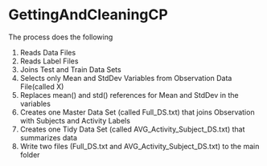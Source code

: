 # GettingAndCleaningCP
The process does the following

1. Reads Data Files
2. Reads Label Files
3. Joins Test and Train Data Sets
4. Selects only Mean and StdDev Variables from Observation Data File(called X)
5. Replaces mean() and std() references for Mean and StdDev in the variables
6. Creates one Master Data Set (called Full_DS.txt) that joins Observation with Subjects and Activity Labels
7. Creates one Tidy Data Set (called AVG_Activity_Subject_DS.txt) that summarizes data
8. Write two files (Full_DS.txt and AVG_Activity_Subject_DS.txt) to the main folder
